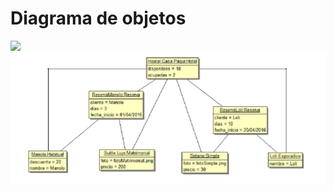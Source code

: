 # Diagrama de objetos

<img src="https://d2slcw3kip6qmk.cloudfront.net/marketing/pages/chart/UML-object-diagram-tutorial/Object_Diagram.PNG">

<br>

<img src="diagrama_de_objetos.png">